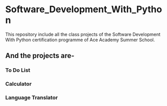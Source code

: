 # Software_Development_With_Python
This repository include all the class projects of the Software Development With Python certification programme of Ace Academy Summer School.
## And the projects are-
### To Do List
### Calculator
### Language Translator
